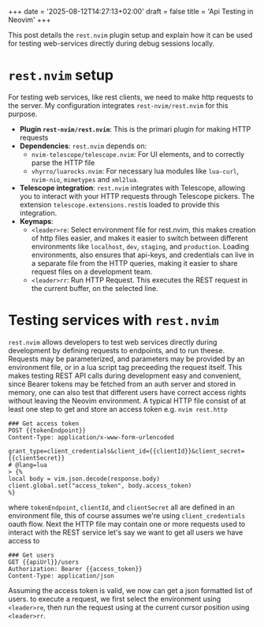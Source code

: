 +++
date = '2025-08-12T14:27:13+02:00'
draft = false
title = 'Api Testing in Neovim'
+++

This post details the `rest.nvim` plugin setup and explain how it can be used for testing web-services directly during debug sessions locally.

# `rest.nvim` setup
For testing web services, like rest clients, we need to make http requests to the server. My configuration integrates `rest-nvim/rest.nvim` for this purpose.
- **Plugin `rest-nvim/rest.nvim`**: This is the primari plugin for making HTTP requests
- **Dependencies**: `rest.nvim` depends on:
  - `nvim-telescope/telescope.nvim`: For UI elements, and to correctly parse the HTTP file
  - `vhyrro/luarocks.nvim`: For necessary lua modules like `lua-curl`, `nvim-nio`, `mimetypes` and `xml2lua`.
- **Telescope integration**: `rest.nvim` integrates with Telescope, allowing you to interact with your HTTP requests through Telescope pickers. The extension `telescope.extensions.rest`is loaded to provide this integration.
- **Keymaps**:
  - `<leader>re`: Select environment file for rest.nvim, this makes creation of http files easier, and makes it easier to switch between different environments like `localhost`, `dev`, `staging`, and `production`. Loading environments, also ensures that api-keys, and credentials can live in a separate file from the HTTP queries, making it easier to share request files on a development team.
  - `<leader>rr`: Run HTTP Request. This executes the REST request in the current buffer, on the selected line.
# Testing services with `rest.nvim`
`rest.nvim` allows developers to test web services directly during development by defining requests to endpoints, and to run theese. Requests may be parameterized, and parameters may be provided by an environment file, or in a lua script tag preceeding the request itself. This makes testing REST API calls during development easy and convenient, since Bearer tokens may be fetched from an auth server and stored in memory, one can also test that different users have correct access rights without leaving the Neovim environment.
A typical HTTP file consist of at least one step to get and store an access token e.g.
`nvim rest.http`
```http
### Get access token
POST {{tokenEndpoint}}
Content-Type: application/x-www-form-urlencoded

grant_type=client_credentials&client_id={{clientId}}&client_secret={{clientSecret}}
# @lang=lua
> {%
local body = vim.json.decode(response.body)
client.global.set("access_token", body.access_token)
%}
```
where `tokenEndpoint`, `clientId`, and `clientSecret` all are defined in an environment file, this of course assumes we're using `client_credentials` oauth flow.
Next the HTTP file may contain one or more requests used to interact with the REST service
let's say we want to get all users we have access to
```http
### Get users
GET {{apiUrl}}/users
Authorization: Bearer {{access_token}}
Content-Type: application/json
```

Assuming the access token is valid, we now can get a json formatted list of users.
to execute a request, we first select the environment using `<leader>re`, then run the request using at the current cursor position using `<leader>rr`.
